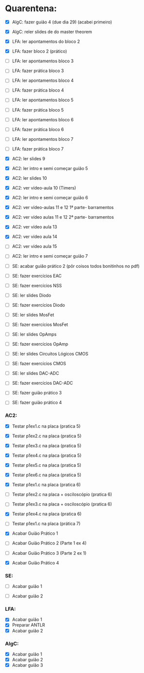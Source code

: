 # Quarentena:
- [x] AlgC: fazer guião 4 (due dia 29) (acabei primeiro)
- [x] AlgC: reler slides de do master theorem 
- [x] LFA: ler apontamentos do bloco 2
- [x] LFA: fazer bloco 2 (prático)
- [ ] LFA: ler apontamentos bloco 3
- [ ] LFA: fazer prática bloco 3
- [ ] LFA: ler apontamentos bloco 4
- [ ] LFA: fazer prática bloco 4
- [ ] LFA: ler apontamentos bloco 5
- [ ] LFA: fazer prática bloco 5
- [ ] LFA: ler apontamentos bloco 6
- [ ] LFA: fazer prática bloco 6
- [ ] LFA: ler apontamentos bloco 7
- [ ] LFA: fazer prática bloco 7
- [x] AC2: ler slides 9
- [x] AC2: ler intro e semi começar guião 5
- [x] AC2: ler slides 10
- [x] AC2: ver vídeo-aula 10 (Timers)
- [x] AC2: ler intro e semi começar guião 6
- [x] AC2: ver vídeo-aulas 11 e 12 1ª parte- barramentos
- [x] AC2: ver vídeo aulas 11 e 12 2ª parte- barramentos
- [x] AC2: ver vídeo aula 13 
- [x] AC2: ver vídeo aula 14
- [ ] AC2: ver vídeo aula 15
- [ ] AC2: ler intro e semi começar guião 7
- [ ] SE: acabar guião prático 2 (pôr coisos todos bonitinhos no pdf)
- [ ] SE: fazer exercícios EAC
- [ ] SE: fazer exercícios NSS
- [ ] SE: ler slides Diodo
- [ ] SE: fazer exercícios Diodo
- [ ] SE: ler slides MosFet
- [ ] SE: fazer exercícios MosFet
- [ ] SE: ler slides OpAmps
- [ ] SE: fazer exercícios OpAmp
- [ ] SE: ler slides Circuitos Lógicos CMOS
- [ ] SE: fazer exercícios CMOS
- [ ] SE: ler slides DAC-ADC
- [ ] SE: fazer exercícios DAC-ADC
- [ ] SE: fazer guião prático 3
- [ ] SE: fazer guião prático 4



### AC2:
- [x] Testar p1ex1.c na placa (pratica 5)
- [x] Testar p1ex2.c na placa (pratica 5)
- [x] Testar p1ex3.c na placa (pratica 5)
- [x] Testar p1ex4.c na placa (pratica 5)
- [x] Testar p1ex5.c na placa (pratica 5)
- [x] Testar p1ex6.c na placa (pratica 5)
- [x] Testar p1ex1.c na placa (pratica 6) 
- [ ] Testar p1ex2.c na placa + osciloscópio (pratica 6)
- [ ] Testar p1ex3.c na placa + osciloscópio (pratica 6)
- [x] Testar p1ex4.c na placa (pratica 6)
- [ ] Testar p1ex1.c na placa (prática 7)
- [x] Acabar Guião Prático 1
- [ ] Acabar Guião Prático 2 (Parte 1 ex 4)
- [ ] Acabar Guião Prático 3 (Parte 2 ex 1)
- [x] Acabar Guião Prático 4 


### SE:
- [ ] Acabar guião 1
- [ ] Acabar guião 2


### LFA:
- [x] Acabar guião 1
- [x] Preparar ANTLR
- [x] Acabar guião 2 

### AlgC: 
- [x] Acabar guião 1
- [x] Acabar guião 2
- [x] Acabar guião 3 
